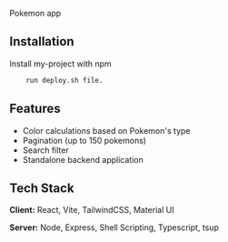 Pokemon app



## Installation

Install my-project with npm

```bash
    run deploy.sh file.
```
    
## Features

- Color calculations based on Pokemon's type
- Pagination (up to 150 pokemons)
- Search filter
- Standalone backend application


## Tech Stack

**Client:** React, Vite, TailwindCSS, Material UI

**Server:** Node, Express, Shell Scripting, Typescript, tsup

